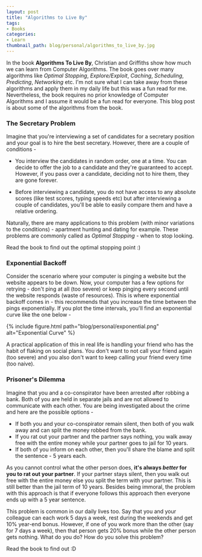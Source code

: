 ```yaml
---
layout: post
title: "Algorithms to Live By"
tags:
- Books
categories:
- Learn
thumbnail_path: blog/personal/algorithms_to_live_by.jpg
---
```


In the book **Algorithms To Live By**, Christian and Griffiths show how much we can learn from Computer Algorithms. The book goes over many algorithms like *Optimal Stopping*, *Explore/Exploit*, *Caching*, *Scheduling*, *Predicting*, *Networking* etc. I'm not sure what I can take away from these algorithms and apply them in my daily life but this was a fun read for me. Nevertheless, the book requires no prior knowledge of Computer Algorithms and I assume it would be a fun read for everyone. This blog post is about some of the algorithms from the book.

### The Secretary Problem

Imagine that you're interviewing a set of candidates for a secretary position and your goal is to hire the best secretary. However, there are a couple of conditions - 

* You interview the candidates in random order, one at a time. You can decide to offer the job to a candidate and they're guaranteed to accept. However, if you pass over a candidate, deciding not to hire them, they are gone forever.

* Before interviewing a candidate, you do not have access to any absolute scores (like test scores, typing speeds etc) but after interviewing a couple of candidates, you'll be able to easily compare them and have a relative ordering.

Naturally, there are many applications to this problem (with minor variations to the conditions) - apartment hunting and dating for example. These problems are commonly called as *Optimal Stopping* - when to stop looking. 

Read the book to find out the optimal stopping point :)

### Exponential Backoff

Consider the scenario where your computer is pinging a website but the website appears to be down. Now, your computer has a few options for retrying - don't ping at all (too severe) or keep pinging every second until the website responds (waste of resources). This is where exponential backoff comes in - this recommends that you increase the time between the pings exponentially. If you plot the time intervals, you'll find an exponential curve like the one below - 

{% include figure.html path="blog/personal/exponential.png" alt="Exponential Curve" %}

A practical application of this in real life is handling your friend who has the habit of flaking on social plans. You don't want to not call your friend again (too severe) and you also don't want to keep calling your friend every time (too naive).

### Prisoner's Dilemma

Imagine that you and a co-conspirator have been arrested after robbing a bank. Both of you are held in separate jails and are not allowed to communicate with each other. You are being investigated about the crime and here are the possible options - 

* If both you and your co-conspirator remain silent, then both of you walk away and can split the money robbed from the bank.
* If you rat out your partner and the partner says nothing, you walk away free with the entire money while your partner goes to jail for 10 years.
* If both of you inform on each other, then you'll share the blame and split the sentence - 5 years each.

As you cannot control what the other person does, **it's always *better* for you to rat out your partner**. If your partner stays silent, then you walk out free with the entire money else you split the term with your partner. This is still better than the jail term of 10 years. Besides being immoral, the problem with this approach is that if everyone follows this approach then everyone ends up with a 5 year sentence.

This problem is common in our daily lives too. Say that you and your colleague can each work 5 days a week, rest during the weekends and get 10% year-end bonus. However, if one of you work more than the other (say for 7 days a week), then that person gets 20% bonus while the other person gets nothing. What do you do? How do you solve this problem?

Read the book to find out :D